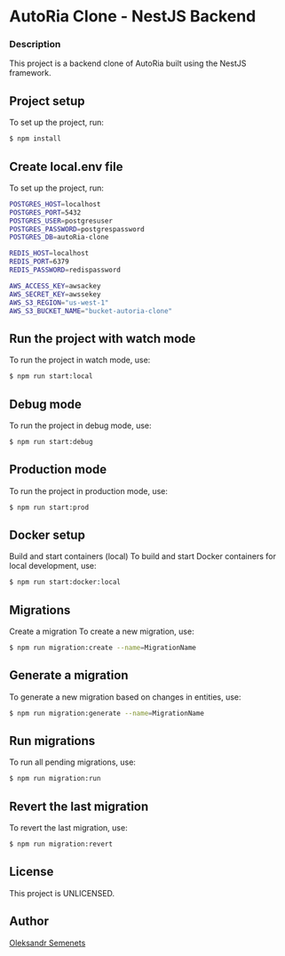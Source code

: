 # AutoRia Clone - NestJS Backend
### Description
This project is a backend clone of AutoRia built using the NestJS framework.

## Project setup
To set up the project, run:
```bash
$ npm install
```

## Create local.env file
To set up the project, run:
```bash
POSTGRES_HOST=localhost
POSTGRES_PORT=5432
POSTGRES_USER=postgresuser
POSTGRES_PASSWORD=postgrespassword
POSTGRES_DB=autoRia-clone

REDIS_HOST=localhost
REDIS_PORT=6379
REDIS_PASSWORD=redispassword

AWS_ACCESS_KEY=awsackey
AWS_SECRET_KEY=awssekey
AWS_S3_REGION="us-west-1"
AWS_S3_BUCKET_NAME="bucket-autoria-clone"
```

## Run the project with watch mode
To run the project in watch mode, use:
```bash
$ npm run start:local
```

## Debug mode
To run the project in debug mode, use:
```bash
$ npm run start:debug
```

## Production mode
To run the project in production mode, use:
```bash
$ npm run start:prod
```

## Docker setup
Build and start containers (local)
To build and start Docker containers for local development, use:
```bash
$ npm run start:docker:local
```

## Migrations
Create a migration
To create a new migration, use:
```bash
$ npm run migration:create --name=MigrationName
```

## Generate a migration
To generate a new migration based on changes in entities, use:
```bash
$ npm run migration:generate --name=MigrationName
```

## Run migrations
To run all pending migrations, use:
```bash
$ npm run migration:run
```

## Revert the last migration
To revert the last migration, use:
```bash
$ npm run migration:revert
```


## License
This project is UNLICENSED.

## Author
[Oleksandr Semenets](https://www.linkedin.com/in/alexandrsemenets/)